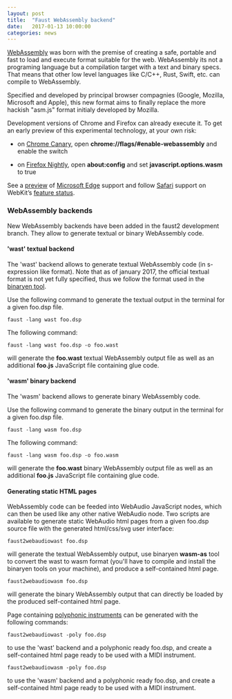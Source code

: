 ```yaml
---
layout: post
title:  "Faust WebAssembly backend"
date:   2017-01-13 10:00:00
categories: news
---
```


[WebAssembly](http://webassembly.org) was born with the premise of creating a safe, portable and fast to load and execute format suitable for the web. WebAssembly its not a programing language but a compilation target with a text and binary specs. That means that other low level languages like C/C++, Rust, Swift, etc. can compile to WebAssembly. 

Specified and developed by principal browser compagnies (Google, Mozilla, Microsoft and Apple), this new format aims to finally replace the more hackish "asm.js" format initialy developed by Mozilla. 

Development versions of Chrome and Firefox can already execute it. To get an early preview of this experimental technology, at your own risk:

- on [Chrome Canary](https://www.google.com/chrome/browser/canary.html), open **chrome://flags/#enable-webassembly** and enable the switch

- on [Firefox Nightly](https://nightly.mozilla.org/), open **about:config** and set **javascript.options.wasm** to true

See a [preview](http://blogs.windows.com/msedgedev/2016/03/15/previewing-webassembly-experiments) of [Microsoft Edge](https://www.microsoft.com/en-us/windows/microsoft-edge) support and follow [Safari](http://www.apple.com/safari/) support on WebKit’s [feature status](https://www.microsoft.com/en-us/windows/microsoft-edge).

### WebAssembly backends ###

New WebAssembly backends have been added in the faust2 development branch. They allow to generate textual or binary WebAssembly code. 

#### 'wast' textual backend #### 

The 'wast' backend allows to generate textual WebAssembly code (in s-expression like format). Note that as of january 2017, the official textual format is not yet fully specified, thus we follow the format used in the [binaryen tool](https://github.com/WebAssembly/binaryen).

Use the following command to generate the textual output in the terminal for a given foo.dsp file. 

    faust -lang wast foo.dsp

The following command:

    faust -lang wast foo.dsp -o foo.wast

will generate the **foo.wast** textual WebAssembly output file as well as an additional **foo.js** JavaScript file containing glue code.

#### 'wasm' binary backend #### 

The 'wasm' backend allows to generate binary WebAssembly code.

Use the following command to generate the binary output in the terminal for a given foo.dsp file. 

    faust -lang wasm foo.dsp

The following command:

    faust -lang wasm foo.dsp -o foo.wasm

will generate the **foo.wast** binary WebAssembly output file as well as an additional **foo.js** JavaScript file containing glue code.

#### Generating static HTML pages ####

WebAssembly code can be feeded into WebAudio JavaScript nodes, which can then be used like any other native WebAudio node. Two scripts are available to generate static WebAudio html pages from a given foo.dsp source file with the generated html/css/svg user interface:

    faust2webaudiowast foo.dsp

will generate the textual WebAssembly output, use binaryen **wasm-as** tool to convert the wast to wasm format (you'll have to compile and install the binaryen tools on your machine), and produce a self-contained html page.

    faust2webaudiowasm foo.dsp

will generate the binary WebAssembly output that can directly be loaded by the produced self-contained html page.

Page containing [polyphonic instruments](https://faust.grame.fr/news/2016/01/13/polyphonic-instruments.html) can be generated with the following commands:

    faust2webaudiowast -poly foo.dsp 

to use the 'wast' backend and a polyphonic ready foo.dsp, and create a self-contained html page ready to be used with a MIDI instrument. 

    faust2webaudiowasm -poly foo.dsp 

to use the 'wasm' backend and a polyphonic ready foo.dsp, and create a self-contained html page ready to be used with a MIDI instrument. 

